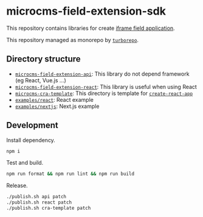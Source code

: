 # microcms-field-extension-sdk

This repository contains libraries for create [iframe field application](https://document.microcms.io/manual/iframe-field).

This repository managed as monorepo by [`turborepo`](https://turborepo.org/docs/getting-started).

## Directory structure

- [`microcms-field-extension-api`](./packages/api/): This library do not depend framework (eg React, Vue.js ...)
- [`microcms-field-extension-react`](./packages/react/): This library is useful when using React
- [`microcms-cra-template`](./packages/cra-template/): This directory is template for [`create-react-app`](https://create-react-app.dev/)
- [`examples/react`](./examples/react/): React example
- [`examples/nextjs`](./examples/nextjs/): Next.js example

## Development

Install dependency.

```sh
npm i
```

Test and build.

```sh
npm run format && npm run lint && npm run build
```

Release.

```sh
./publish.sh api patch
./publish.sh react patch
./publish.sh cra-template patch
```
